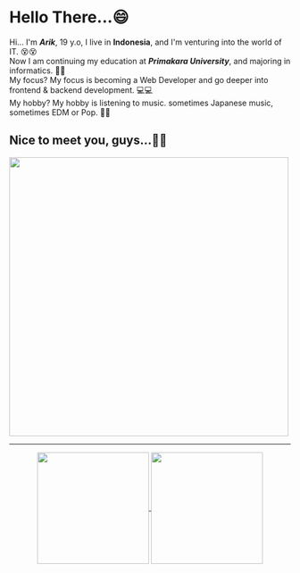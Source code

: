 <h1>Hello There...😄</h1>  
 
<span>Hi... I'm <i><b>Arik</b></i>, 19 y.o, I live in <b>Indonesia</b>, and I'm venturing into the world of IT. 😵😵</span><br/>
<span>Now I am continuing my education at <i><b>Primakara University</b></i>, and majoring in informatics. 🧑‍🎓</span><br/>
<span>My focus? My focus is becoming a Web Developer and go deeper into frontend & backend development. 💻💻</span><br/>
<span>My hobby? My hobby is listening to music. sometimes Japanese music, sometimes EDM or Pop. 🎵🎵</span><br/>
<h2><b>Nice to meet you, guys...👋👋</b></h2>
<img width=500 src="https://image.myanimelist.net/ui/5LYzTBVoS196gvYvw3zjwFhXVJkIUXlOkrAV4qlORTE">

<hr>

<p align="center">
    <a href="https://github.com/anuraghazra/github-readme-stats">
      <img height=200 align="center" src="https://github-readme-stats.vercel.app/api?username=ArikusumaWardana&show_icons=true" />
    </a>
    <a href="https://github.com/anuraghazra/convoychat">
      <img height=200 align="center" src="https://github-readme-stats.vercel.app/api/top-langs?username=ArikusumaWardana&layout=compact&langs_count=8&card_width=320" />
    </a>
</p>
